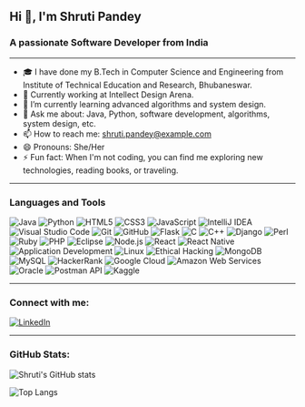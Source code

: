 ## Hi 👋, I'm Shruti Pandey

### A passionate Software Developer from India

---

- 🎓 I have done my B.Tech in Computer Science and Engineering from Institute of Technical Education and Research, Bhubaneswar.
- 💼 Currently working at Intellect Design Arena.
- 🌱 I’m currently learning advanced algorithms and system design.
- 💬 Ask me about: Java, Python, software development, algorithms, system design, etc.
- 📫 How to reach me: [shruti.pandey@example.com](mailto:pandeyshruti2010@gmail.com)
- 😄 Pronouns: She/Her
- ⚡ Fun fact: When I'm not coding, you can find me exploring new technologies, reading books, or traveling.

---

### Languages and Tools

<img src="https://img.shields.io/badge/Java-ED8B00?style=for-the-badge&logo=java&logoColor=white" alt="Java" /> <img src="https://img.shields.io/badge/Python-3776AB?style=for-the-badge&logo=python&logoColor=white" alt="Python" /> <img src="https://img.shields.io/badge/HTML5-E34F26?style=for-the-badge&logo=html5&logoColor=white" alt="HTML5" /> <img src="https://img.shields.io/badge/CSS3-1572B6?style=for-the-badge&logo=css3&logoColor=white" alt="CSS3" /> <img src="https://img.shields.io/badge/JavaScript-F7DF1E?style=for-the-badge&logo=javascript&logoColor=black" alt="JavaScript" /> <img src="https://img.shields.io/badge/IntelliJIDEA-000000?style=for-the-badge&logo=intellij-idea&logoColor=white" alt="IntelliJ IDEA" /> <img src="https://img.shields.io/badge/VSCode-007ACC?style=for-the-badge&logo=visual-studio-code&logoColor=white" alt="Visual Studio Code" /> <img src="https://img.shields.io/badge/Git-F05032?style=for-the-badge&logo=git&logoColor=white" alt="Git" /> <img src="https://img.shields.io/badge/GitHub-181717?style=for-the-badge&logo=github&logoColor=white" alt="GitHub" /> <img src="https://img.shields.io/badge/Flask-000000?style=for-the-badge&logo=flask&logoColor=white" alt="Flask" /> <img src="https://img.shields.io/badge/C-A8B9CC?style=for-the-badge&logo=c&logoColor=black" alt="C" /> <img src="https://img.shields.io/badge/C++-00599C?style=for-the-badge&logo=cplusplus&logoColor=white" alt="C++" /> <img src="https://img.shields.io/badge/Django-092E20?style=for-the-badge&logo=django&logoColor=white" alt="Django" /> <img src="https://img.shields.io/badge/Perl-39457E?style=for-the-badge&logo=perl&logoColor=white" alt="Perl" /> <img src="https://img.shields.io/badge/Ruby-CC342D?style=for-the-badge&logo=ruby&logoColor=white" alt="Ruby" /> <img src="https://img.shields.io/badge/PHP-777BB4?style=for-the-badge&logo=php&logoColor=white" alt="PHP" /> <img src="https://img.shields.io/badge/Eclipse-2C2255?style=for-the-badge&logo=eclipse&logoColor=white" alt="Eclipse" /> <img src="https://img.shields.io/badge/Node.js-339933?style=for-the-badge&logo=nodedotjs&logoColor=white" alt="Node.js" /> <img src="https://img.shields.io/badge/React-61DAFB?style=for-the-badge&logo=react&logoColor=black" alt="React" /> <img src="https://img.shields.io/badge/React_Native-61DAFB?style=for-the-badge&logo=react&logoColor=black" alt="React Native" /> <img src="https://img.shields.io/badge/Application_Development-007ACC?style=for-the-badge" alt="Application Development" /> <img src="https://img.shields.io/badge/Linux-FCC624?style=for-the-badge&logo=linux&logoColor=black" alt="Linux" /> <img src="https://img.shields.io/badge/Ethical_Hacking-000000?style=for-the-badge&logo=hackthebox&logoColor=white" alt="Ethical Hacking" /> <img src="https://img.shields.io/badge/MongoDB-47A248?style=for-the-badge&logo=mongodb&logoColor=white" alt="MongoDB" /> <img src="https://img.shields.io/badge/MySQL-4479A1?style=for-the-badge&logo=mysql&logoColor=white" alt="MySQL" /> <img src="https://img.shields.io/badge/HackerRank-2EC866?style=for-the-badge&logo=hackerrank&logoColor=white" alt="HackerRank" /> <img src="https://img.shields.io/badge/Google_Cloud-4285F4?style=for-the-badge&logo=googlecloud&logoColor=white" alt="Google Cloud" /> <img src="https://img.shields.io/badge/Amazon_AWS-232F3E?style=for-the-badge&logo=amazonaws&logoColor=white" alt="Amazon Web Services" /> <img src="https://img.shields.io/badge/Oracle-F80000?style=for-the-badge&logo=oracle&logoColor=white" alt="Oracle" /> <img src="https://img.shields.io/badge/Postman-FF6C37?style=for-the-badge&logo=postman&logoColor=white" alt="Postman API" /> <img src="https://img.shields.io/badge/Kaggle-20BEFF?style=for-the-badge&logo=kaggle&logoColor=white" alt="Kaggle" />

---

### Connect with me:

[![LinkedIn](https://img.shields.io/badge/LinkedIn-0A66C2?style=for-the-badge&logo=linkedin&logoColor=white)](https://www.linkedin.com/in/shruti-pandey-11a145222/)

---

### GitHub Stats:

![Shruti's GitHub stats](https://github-readme-stats.vercel.app/api?username=shrutipandey21&show_icons=true&theme=radical)

![Top Langs](https://github-readme-stats.vercel.app/api/top-langs/?username=shrutipandey21&layout=compact&theme=radical)

